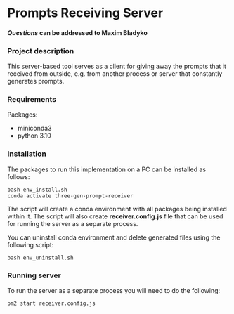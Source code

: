 # Prompts Receiving Server
#### *Questions* can be addressed to Maxim Bladyko

### Project description
This server-based tool serves as a client for giving away the prompts that it received from outside, e.g. 
from another process or server that constantly generates prompts.

### Requirements
Packages:
- miniconda3
- python 3.10

### Installation

The packages to run this implementation on a PC can be installed as follows:
```commandline
bash env_install.sh
conda activate three-gen-prompt-receiver
```
The script will create a conda environment with all packages being installed within it.
The script will also create **receiver.config.js** file that can be used for running the 
server as a separate process.

You can uninstall conda environment and delete generated files using the following script:
```commandline
bash env_uninstall.sh
```

### Running server
To run the server as a separate process you will need to do the following:
```commandline
pm2 start receiver.config.js
```